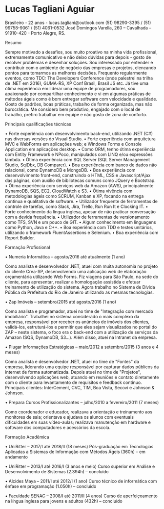<h1><b>Lucas Tagliani Aguiar</b></h1>
Brasileiro - 22 anos - lucas.tagliani@outlook.com
(51) 98290-3395 / (51) 99758-9061 / (51) 4061-0532 
José Domingos Varella, 260 – Cavalhada – 91910-420 - Porto Alegre, RS.

Resumo

Sempre motivado a desafios, sou muito proativo na minha vida profissional, extremamente comunicativo e não deixo dúvidas para depois - gosto de resolver problemas e desenhar soluções. Sou interessado por entender e contribuir com o ambiente de negócio das empresas e projetos, elencando pontos para tomarmos as melhores decisões. Frequento regularmente eventos, como TDC: The Developers Conference (onde palestrei na trilha de .NET em 2016), GUMA-RS, XP Conf Brasil, Brasil JS etc. Já tive uma ótima experiência em liderar uma equipe de programadores, sou apaixonado por compartilhar conhecimento e vi em algumas práticas de métodos ágeis como é bom entregar software com velocidade e qualidade. Gosto de padrões, boas práticas, trabalho de forma organizada, mas não burocrática. Me considero bem produtivo, engajado com o local de trabalho, prefiro trabalhar em equipe e não gosto de zona de conforto.

 
Principais qualificações técnicas

•	Forte experiência com desenvolvimento back-end, utilizando .NET (C#) nas diversas versões do Visual Studio.
•	Forte experiência com arquitetura MVC e WebForms em aplicações web; e Windows Forms e Console Application em aplicações desktop. 
•	Como ORM, tenho ótima experiência com Entity Framework e NPoco, manipulados com LINQ e/ou expressões lambda. 
•	Ótima experiência com SQL Server (SQL Server Management Studio, SqlDbx, DB Comparer).
•	Boa experiência com banco de dados não relacional, como DynamoDB e MongoDB.
•	Boa experiência com desenvolvimento front-end, construindo o HTML, CSS e Javascript/Ajax das páginas, com auxílio de bibliotecas comuns como JQuery e Bootstrap. 
•	Ótima experiência com serviços web da Amazon (AWS), principalmente DynamoDB, SQS, EC2, CloudWatch e S3.
•	Ótima vivência com metodologias ágeis como SCRUM, Kanban e XP, focando na entrega contínua e qualitativa de software.
•	Utilizador frequente de ferramentas de controle de tarefas, como Slack, Jira, Trello, Run Run It e Clocking IT.
•	Forte conhecimento da língua inglesa, apesar de não praticar conversação com a devida frequência.
•	Utilizador de ferramentas de versionamento como TFS, SVN e um pouco de GIT.
•	Algum conhecimento em linguagens como Python, Java e C++.
•	Boa experiência com TDD e testes unitários, utilizando o framework FluentAssertions e Selenium.
•	Boa experiência com Report Builder. 

Formação Profissional

•	Numeria Informática – agosto/2016 até atualmente (1 ano)

Como analista e desenvolvedor .NET, atuei com muita autonomia no projeto do cliente Crea-SP, desenvolvendo uma aplicação web de elaboração orçamentária utilizando Web Forms. Fiz viagens para São Paulo, na sede do cliente, para apresentar, realizar a homologação assistida e efetuar treinamento de utilização do sistema. Agora trabalho no Sistema de Dívida Pública da Prefeitura do Rio de Janeiro utilizando as mesmas tecnologias.

•	Zap Imóveis – setembro/2015 até agosto/2016 (1 ano)

Como analista e programador, atuei no time de "Integração com mercado imobiliário". Trabalhei no sistema considerado o mais complexo da empresa, responsável por receber os anúncios de imóveis dos clientes, validá-los, estruturá-los e permitir que eles sejam visualizados no portal do ZAP – neste sistema, o foco era o back-end com a utilização de serviços da Amazon (SQS, DynamoDB, S3...). Além disso, atuei na Intranet da empresa.

•	Plugar Informações Estratégicas – maio/2012 a setembro/2015 (3 anos e 4 meses)

Como analista e desenvolvedor .NET, atuei no time de "Fontes" da empresa, liderando uma equipe responsável por capturar dados públicos da internet de forma automatizada. Depois atuei no time de "Projetos", desenvolvendo aplicações web, atuando em reuniões e contato diretamente com o cliente para levantamento de requisitos e feedback contínuo. Principais clientes: InterCement, CVC, TIM, Boa Vista, Secovi e Johnson & Johnson.

•	Prepara Cursos Profissionalizantes – julho/2010 a fevereiro/2011 (7 meses)

Como coordenador e educador, realizava a orientação e treinamento aos monitores de sala; orientava e ajudava os alunos com eventuais dificuldades em suas vídeo-aulas; realizava manutenção em hardware e software dos computadores e acessórios da escola.

Formação Acadêmica

•	UniRitter – 2017/I até 2018/II (18 meses)
Pós-graduação em Tecnologias Aplicadas a Sistemas de Informação com Métodos Ágeis (360h) – em andamento

•	UniRitter – 2013/I até 2016/I (3 anos e meio)
Curso superior em Análise e Desenvolvimento de Sistemas (2.394h) – concluído

•	Alcides Maya – 2011/I até 2012/I (1 ano)
Curso técnico de informática com ênfase em programação (1.050h) – concluído

•	Faculdade SENAC – 2008/I até 2011/II (4 anos)
Curso de aperfeiçoamento na língua inglesa para jovens e adultos (432h) – concluído
 

